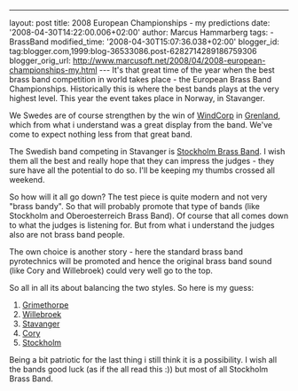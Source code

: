 ---
layout: post
title: 2008 European Championships - my predictions
date: '2008-04-30T14:22:00.006+02:00'
author: Marcus Hammarberg
tags: -
BrassBand modified_time: '2008-04-30T15:07:36.038+02:00'
blogger_id: tag:blogger.com,1999:blog-36533086.post-6282714289186759306
blogger_orig_url: http://www.marcusoft.net/2008/04/2008-european-championships-my.html ---
It's that great time of the year when the best brass band competition in
world takes place - the European Brass Band Championships. Historically
this is where the best bands plays at the very highest level. This year
the event takes place in Norway, in Stavanger.

We Swedes are of course strengthen by the win of
[WindCorp](http://www.windcorpbrassband.se/) in
[Grenland](http://www.4barsrest.com/news/detail.asp?id=7708), which from
what i understand was a great display from the band. We've come to
expect nothing less from that great band.

The Swedish band competing in Stavanger is [Stockholm Brass
Band](http://www.stockholmbrass.se/). I wish them all the best and
really hope that they can impress the judges - they sure have all the
potential to do so. I'll be keeping my thumbs crossed all weekend.

So how will it all go down? The test piece is quite modern and not very
"brass bandy". So that will probably promote that type of bands (like
Stockholm and Oberoesterreich Brass Band). Of course that all comes down
to what the judges is listening for. But from what i understand the
judges also are not brass band people.

The own choice is another story - here the standard brass band
pyrotechnics will be promoted and hence the original brass band sound
(like Cory and Willebroek) could very well go to the top.

So all in all its about balancing the two styles. So here is my guess:

1.  [Grimethorpe](http://www.grimethorpeband.com/)
2.  [Willebroek](http://www.brassbandwillebroek.be/)
3.  [Stavanger](http://www.stavanger-brassband.no/english/index.htm)
4.  [Cory](http://www.buyasyouviewcoryband.co.uk/)
5.  [Stockholm](http://www.stockholmbrass.se/)

Being a bit patriotic for the last thing i still think it is a
possibility. I wish all the bands good luck (as if the all read this :))
but most of all Stockholm Brass Band.
